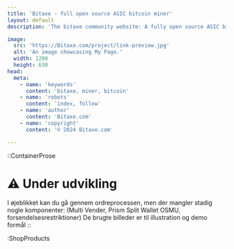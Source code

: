 ```yaml
---
title: 'Bitaxe - full open source ASIC bitcoin miner'
layout: default
description: 'The bitaxe community website: A fully open source ASIC bitcoin miner'

image:
  src: 'https://Bitaxe.com/project/link-preview.jpg'
  alt: 'An image showcasing My Page.'
  width: 1200
  height: 630
head:
  meta:
    - name: 'keywords'
      content: 'bitaxe, miner, bitcoin'
    - name: 'robots'
      content: 'index, follow'
    - name: 'author'
      content: 'Bitaxe.com'
    - name: 'copyright'
      content: '© 2024 Bitaxe.com'

---
```


::ContainerProse

# ⚠️ Under udvikling

I øjeblikket kan du gå gennem ordreprocessen, men der mangler stadig nogle komponenter: (Multi Vender, Prism Split Wallet OSMU, forsendelsesrestriktioner)
De brugte billeder er til illustration og demo formål
::

:ShopProducts

